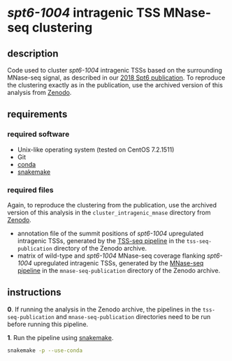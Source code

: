
# *spt6-1004* intragenic TSS MNase-seq clustering

## description

Code used to cluster *spt6-1004* intragenic TSSs based on the surrounding MNase-seq signal, as described in our [2018 Spt6 publication](https://doi.org/10.1016/j.molcel.2018.09.005). To reproduce the clustering exactly as in the publication, use the archived version of this analysis from [Zenodo](https://doi.org/10.5281/zenodo.1409826).

## requirements

### required software

- Unix-like operating system (tested on CentOS 7.2.1511)
- Git
- [conda](https://conda.io/docs/user-guide/install/index.html)
- [snakemake](https://snakemake.readthedocs.io/en/stable/)

### required files

Again, to reproduce the clustering from the publication, use the archived version of this analysis in the `cluster_intragenic_mnase` directory from [Zenodo](https://doi.org/10.5281/zenodo.1325930).

- annotation file of the summit positions of *spt6-1004* upregulated intragenic TSSs, generated by the [TSS-seq pipeline](https://github.com/winston-lab/tss-seq) in the `tss-seq-publication` directory of the Zenodo archive.
- matrix of wild-type and *spt6-1004* MNase-seq coverage flanking *spt6-1004* upregulated intragenic TSSs, generated by the [MNase-seq pipeline](https://github.com/winston-lab/mnase-seq) in the `mnase-seq-publication` directory of the Zenodo archive.

## instructions

**0**.  If running the analysis in the Zenodo archive, the pipelines in the `tss-seq-publication` and `mnase-seq-publication` directories need to be run before running this pipeline.

**1**. Run the pipeline using [snakemake](https://snakemake.readthedocs.io/en/stable/).

```bash
snakemake -p --use-conda
```


